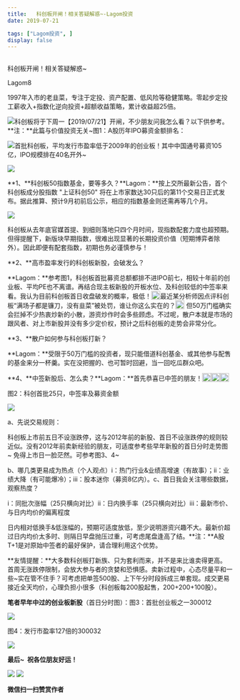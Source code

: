 ```yaml
---
title:   科创板开闸！相关答疑解惑~-Lagom投资
date: 2019-07-21

tags: ["Lagom投资", ]
display: false
---
```



## 



科创板开闸！相关答疑解惑~




Lagom8




1997年入市的老韭菜，专注于定投、资产配置、低风险等稳健策略。零起步定投工薪收入+指数化逆向投资+超额收益策略，累计收益超25倍。


<img src="https://mmbiz.qpic.cn/mmbiz_png/ZB4WjgjLjJW3KtDibicU3BB1HNQ9lDS2M5oGRnchkNPRzYsc0Ua6CIu7rZH3vAficcBEPYHU9ZTPqkic1sicT8CaxQQ/640?wx_fmt=png" data-type="png" class="" data-ratio="0.05776173285198556" data-w="554"/>科创板将于下周一【2019/07/21】开闸，不少朋友问我怎么看？以下供参考。**注：**此篇与价值投资无关~图1：A股历年IPO募资金额排名：

<img class="rich_pages" data-ratio="1.587601078167116" data-s="300,640" src="https://mmbiz.qpic.cn/mmbiz_png/ZB4WjgjLjJVCPiaVM9mXCJxp7JIlKn2Ns6nyPhxjbKcbM3RIU5GfT5XBZtqYHPJuTQftJ16PmxcZiaojHTrN4SYQ/640?wx_fmt=png" data-type="png" data-w="371" style=""/>首批科创板，平均发行市盈率低于2009年的创业板！其中中国通号募资105亿，IPO规模排在40名开外~

<img src="https://mmbiz.qpic.cn/mmbiz_png/ZB4WjgjLjJW3KtDibicU3BB1HNQ9lDS2M5oGRnchkNPRzYsc0Ua6CIu7rZH3vAficcBEPYHU9ZTPqkic1sicT8CaxQQ/640?wx_fmt=png" data-type="png" class="" data-ratio="0.05776173285198556" data-w="554" style="color: rgb(136, 136, 136);font-size: 15px;white-space: normal;"/>

**1、**科创板50指数基金，要等多久？**Lagom：**按上交所最新公告，首个科创板成分股指数 "上证科创50" 将在上市家数达30只后的第11个交易日正式发布。据此推算、预计9月初前后公示，相应的指数基金则还需再等几个月。

<img class="rich_pages" data-ratio="1.0462776659959758" data-s="300,640" src="https://mmbiz.qpic.cn/mmbiz_png/ZB4WjgjLjJVCPiaVM9mXCJxp7JIlKn2NsJU5JMZGzMc9Q0zoQibAQl5zoW8JU1SB9biahbwJvv2OAgFJ9Br2ktfaQ/640?wx_fmt=png" data-type="png" data-w="497" style="text-align: center;"/>

科创板从去年底官媒首提、到细则落地只四个月时间，现指数配套力度也超预期。但得提醒下，新版块早期指数，很难出现显著的长期投资价值（短期博弈者除外）。因此即便有配套指数，初期也务必谨慎参与！

**2、**高市盈率发行的科创板新股，会破发么？

**Lagom：**参考图1，科创板首批募资总额都排不进IPO前七，相较十年前的创业板、平均PE也不离谱。再结合现主板新股的开板水位、及科创较低的中签率来看。我认为目前科创板首日收盘破发的概率，极低！<img src="https://res.wx.qq.com/mpres/htmledition/images/icon/common/emotion_panel/smiley/smiley_0.png" data-ratio="1" data-w="20" style="display:inline-block;width:20px;vertical-align:text-bottom;"/>最近某分析师因点评科创板“满场子都是镰刀，没有韭菜”被处罚，谁让你这么实在的？<img src="https://res.wx.qq.com/mpres/htmledition/images/icon/common/emotion_panel/smiley/smiley_4.png" data-ratio="1" data-w="20" style="display:inline-block;width:20px;vertical-align:text-bottom;"/> 但50万门槛确实会拦掉不少热衷炒新的小散，游资炒作时会多些顾虑。不过呢，散户本就是市场的跟风者、对上市新股并没有多少定价权，预计之后科创板的走势会非常分化。

**3、**散户如何参与科创板打新？

**Lagom：**受限于50万门槛的投资者，现只能借道科创基金、或其他参与配售的基金来分一杯羹。实在没把握的、也可暂时回避，当一回吃瓜群众吧。



**4、**中签新股后、怎么卖？**Lagom：**首先恭喜已中签的朋友！<mpchecktext><img src="https://res.wx.qq.com/mpres/htmledition/images/icon/common/emotion_panel/smiley/smiley_2.png" data-ratio="1" data-w="20" style="display:inline-block;width:20px;vertical-align:text-bottom;"/></mpchecktext><mpchecktext><img src="https://res.wx.qq.com/mpres/htmledition/images/icon/common/emotion_panel/smiley/smiley_2.png" data-ratio="1" data-w="20" style="display:inline-block;width:20px;vertical-align:text-bottom;"/><img src="https://res.wx.qq.com/mpres/htmledition/images/icon/common/emotion_panel/smiley/smiley_2.png" data-ratio="1" data-w="20" style="display:inline-block;width:20px;vertical-align:text-bottom;"/></mpchecktext>



图2：科创首批25只，中签率及募资金额

<img class="rich_pages" data-ratio="1.072289156626506" data-s="300,640" src="https://mmbiz.qpic.cn/mmbiz_png/ZB4WjgjLjJVCPiaVM9mXCJxp7JIlKn2Ns4vlFBav5Bm0QTJBe1Ga8tp0oqVm6A5zGibbuRSeRlo2jFyjgwI0yEIA/640?wx_fmt=png" data-type="png" data-w="498" style=""/>



a、先说交易规则：

科创板上市前五日不设涨跌停，这与2012年前的新股、首日不设涨跌停的规则较近似。没有2012年前卖新经验的朋友，可适度参考些早年新股的首日分时走势图~&nbsp;免得上市日一脸茫然。可参考图3、4~

b、哪几类更易成为热点（个人观点）i：热门行业&amp;业绩高增速（有故事）；ii：业绩大降（有可能爆冷）；iii：股本迷你（募资8亿内）。c、首日我会关注哪些数据，观察热度？

i：同批次涨幅（25只横向对比）ii：日内换手率（25只横向对比）iii：最新市价、与日内均价的偏离程度



日内相对低换手&amp;低涨幅的，预期可适度放低，至少说明游资兴趣不大。最新价超过日内均价太多时、则隔日早盘抛压过重，可考虑尾盘逢高了结。**注：**A股T+1是对原始中签者的最好保护，请合理利用这个优势。



**友情提醒：**大多数科创板打新族、只为套利而来，并不是来比谁卖得更高。首周无涨跌停限制，会放大参与者的贪婪和恐惧感。卖新过程中，心态尽量平和一些~实在管不住手？可考虑把单签500股、上下午分时段拆成三单套现。成交更易接近全天均价，心理负担小很多（科创板每200股起售，200+200+100股）。





**笔者早年中过的创业板新股**（首日分时图）：图3：首批创业板之一300012

<img class="rich_pages" data-ratio="0.5258764607679466" data-s="300,640" src="https://mmbiz.qpic.cn/mmbiz_png/ZB4WjgjLjJVCPiaVM9mXCJxp7JIlKn2NswoGniaiclMg4bA8082Bm0oCj8NKqX9yr7dibXAnRnOGTSDlicusoUic4vsQ/640?wx_fmt=png" data-type="png" data-w="599" style=""/>

图4：发行市盈率127倍的300032

<img class="rich_pages" data-ratio="0.48080133555926546" data-s="300,640" src="https://mmbiz.qpic.cn/mmbiz_png/ZB4WjgjLjJVCPiaVM9mXCJxp7JIlKn2Ns1wAgW03M3qotEZRj27HlPp24myqia8xiatqJNcA99tTfAjwvzsnUT5Og/640?wx_fmt=png" data-type="png" data-w="599" style=""/>



**最后~&nbsp; 祝各位朋友好运！**





<img src="https://mmbiz.qpic.cn/mmbiz_png/ZB4WjgjLjJW3KtDibicU3BB1HNQ9lDS2M5oGRnchkNPRzYsc0Ua6CIu7rZH3vAficcBEPYHU9ZTPqkic1sicT8CaxQQ/640?wx_fmt=png" data-type="png" class="" data-ratio="0.05776173285198556" data-w="554" style="color: rgb(136, 136, 136);font-size: 15px;"/>

<img src="https://mmbiz.qpic.cn/mmbiz_png/ZB4WjgjLjJW3KtDibicU3BB1HNQ9lDS2M5AHEoeiaz0dQ4NfIRjBMuXvyJn8dXWm7ftklb0xqheiaMia0zbkyMJiaKzA/640?wx_fmt=png" data-type="png" class="" data-ratio="0.390625" data-w="640"/>


**微信扫一扫赞赏作者**